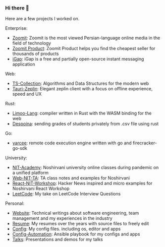 ### Hi there 👋

Here are a few projects I worked on.

Enterprise:
- [Zoomit](https://zoomit.ir/): Zoomit is the most viewed Persian-language online media in the field of technology
- [Zoomit Product](https://zoomit.ir/product): Zoomit Product helps you find the cheapest seller for thousands of products
- [iGap](https://web.igap.net): iGap is a free and partially open-source instant messaging application

Web:
- [TS-Collection](https://github.com/always-maap/TS-Collection): Algorithms and Data Structures for the modern web
- [Tauri-Zeplin](https://github.com/always-maap/Tauri-Zeplin): Elegant zeplin client with a focus on offline experience, speed and UX

Rust:
- [Limoo-Lang](https://github.com/always-maap/Limoo-Lang): compiler written in Rust with the WASM binding for the web
- [Despoina](https://github.com/always-maap/Despoina): sending grades of students privately from .csv file using rust

Go:
- [yarcee](https://github.com/always-maap/yarcee): remote code execution engine written with go and firecracker-go-sdk

University:
- [NIT-Academy](https://github.com/always-maap/NIT-Academy): Noshirvani university online classes during pandemic on a unified platform
- [Web-NIT-TA](https://github.com/always-maap/Web-NIT-TA): TA class notes and examples for Noshirvani
- [React-NIT-Workshop](https://github.com/always-maap/React-NIT-Workshop): Hacker News inspired and micro examples for Noshirvani React Workshop
- [LeetCode](https://github.com/always-maap/LeetCode): My take on LeetCode Interview Questions

Personal:
- [Website](https://github.com/always-maap/Website): Technical writings about software engineering, team management and my experiences in the industry
- [Resume](https://github.com/always-maap/Resume): My resumes over the years with source files to freely edit
- [Config](https://github.com/always-maap/Config): My config files. including os, editor and apps
- [Config-Automation](https://github.com/always-maap/Config-Automation): Ansible playbook for my configs and apps
- [Talks](https://github.com/always-maap/Talks): Presentations and demos for my talks

